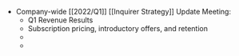 - Company-wide [[2022/Q1]] [[Inquirer Strategy]] Update Meeting:
	- Q1 Revenue Results
	- Subscription pricing, introductory offers, and retention
	-
	-